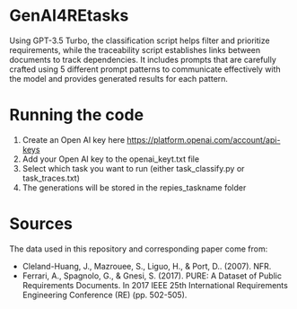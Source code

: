 # GenAI4REtasks
Using GPT-3.5 Turbo, the classification script helps filter and prioritize requirements, while the traceability script establishes links between documents to track dependencies. It includes prompts that are carefully crafted using 5 different prompt patterns to communicate effectively with the model and provides generated results for each pattern. 

# Running the code
1. Create an Open AI key here https://platform.openai.com/account/api-keys 
2. Add your Open AI key to the openai_keyt.txt file
3. Select which task you want to run (either task_classify.py or task_traces.txt)
4. The generations will be stored in the repies_taskname folder

# Sources
The data used in this repository and corresponding paper come from:
- Cleland-Huang, J., Mazrouee, S., Liguo, H., & Port, D.. (2007). NFR.
- Ferrari, A., Spagnolo, G., & Gnesi, S. (2017). PURE: A Dataset of Public Requirements Documents. In 2017 IEEE 25th International Requirements Engineering Conference (RE) (pp. 502-505).
